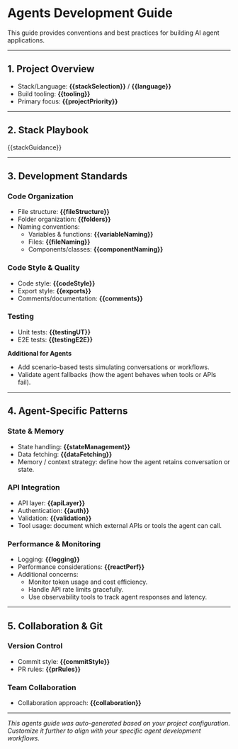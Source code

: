 # Agents Development Guide

This guide provides conventions and best practices for building AI agent applications.

---

## 1. Project Overview

- Stack/Language: **{{stackSelection}}** / **{{language}}**
- Build tooling: **{{tooling}}**
- Primary focus: **{{projectPriority}}**

---

## 2. Stack Playbook

{{stackGuidance}}

---

## 3. Development Standards

### Code Organization
- File structure: **{{fileStructure}}**
- Folder organization: **{{folders}}**
- Naming conventions:
  - Variables & functions: **{{variableNaming}}**
  - Files: **{{fileNaming}}**
  - Components/classes: **{{componentNaming}}**

### Code Style & Quality
- Code style: **{{codeStyle}}**
- Export style: **{{exports}}**
- Comments/documentation: **{{comments}}**

### Testing
- Unit tests: **{{testingUT}}**
- E2E tests: **{{testingE2E}}**

**Additional for Agents**
- Add scenario-based tests simulating conversations or workflows.  
- Validate agent fallbacks (how the agent behaves when tools or APIs fail).  

---

## 4. Agent-Specific Patterns

### State & Memory
- State handling: **{{stateManagement}}**
- Data fetching: **{{dataFetching}}**
- Memory / context strategy: define how the agent retains conversation or state.

### API Integration
- API layer: **{{apiLayer}}**
- Authentication: **{{auth}}**
- Validation: **{{validation}}**
- Tool usage: document which external APIs or tools the agent can call.

### Performance & Monitoring
- Logging: **{{logging}}**
- Performance considerations: **{{reactPerf}}**
- Additional concerns:
  - Monitor token usage and cost efficiency.  
  - Handle API rate limits gracefully.  
  - Use observability tools to track agent responses and latency.  

---

## 5. Collaboration & Git

### Version Control
- Commit style: **{{commitStyle}}**
- PR rules: **{{prRules}}**

### Team Collaboration
- Collaboration approach: **{{collaboration}}**

---

*This agents guide was auto-generated based on your project configuration.  
Customize it further to align with your specific agent development workflows.*
